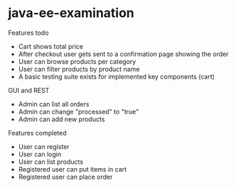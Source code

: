 # java-ee-examination

Features todo
- Cart shows total price
- After checkout user gets sent to a confirmation page showing the order
- User can browse products per category
- User can filter products by product name
- A basic testing suite exists for implemented key components (cart)
  
GUI and REST
- Admin can list all orders
- Admin can change "processed" to "true"
- Admin can add new products

Features completed

- User can register
- User can login
- User can list products
- Registered user can put items in cart
- Registered user can place order
